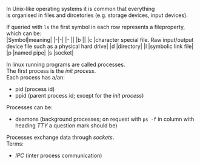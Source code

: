 In Unix-like operating systems it is common that everything  
is organised in files and dircetories (e.g. storage devices, input devices).

If queried with `ls` the first symbol in each row represents a fileproperty, which can be:  
|Symbol|meaning|
|-|-|
|\-	||
|b 	||
|c 	|character special file. Raw input/output device file such as a physical hard drive|
|d 	|directory|
|l 	|symbolic link file|
|p 	|named pipe|
|s	|socket|

In linux running programs are called processes.  
The first process is the _init process_.  
Each process has a/an:
+ pid (process id)
+ ppid (parent process id; except for the _init process_)

Processes can be:
+ deamons (background processes; on request with `ps -f` in column with heading _TTY_ a question mark should be)

Processes exchange data through _sockets_.  
Terms:
+ _IPC_ (inter process communication)